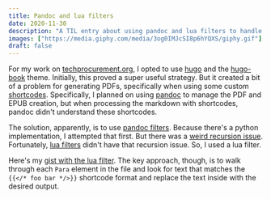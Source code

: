 ```yaml
---
title: Pandoc and lua filters
date: 2020-11-30
description: "A TIL entry about using pandoc and lua filters to handle hugo shortcodes"
images: ["https://media.giphy.com/media/3og0IMJcSI8p6hYQXS/giphy.gif"]
draft: false
---
```


For my work on [techprocurement.org](https://techprocurement.org), I opted to use [hugo](https://gohugo.io) and the [hugo-book](https://themes.gohugo.io/hugo-book/) theme. Initially, this proved a super useful strategy. But it created a bit of a problem for generating PDFs, specifically when using some custom [shortcodes](https://gohugo.io/content-management/shortcodes/#readout). Specifically, I planned on using [pandoc](https://pandoc.org) to manage the PDF and EPUB creation, but when processing the markdown with shortcodes, pandoc didn't understand these shortcodes.

The solution, apparently, is to use [pandoc filters](https://pandoc.org/filters.html). Because there's a python implementation, I attempted that first. But there was a [weird recursion issue](https://github.com/jgm/pandocfilters/issues/72). Fortunately, [lua filters](https://pandoc.org/lua-filters.html) didn't have that recursion issue. So, I used a lua filter.

Here's my [gist with the lua filter](https://gist.github.com/vdavez/30be043550d0cd811284b94195f98c79). The key approach, though, is to walk through each `Para` element in the file and look for text that matches the `{{</* foo bar */>}}` shortcode format and replace the text inside with the desired output.

